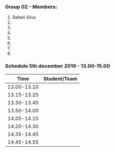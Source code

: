 ### Group 02 - Members:
1.  Rafael Silva
2. 
3. 
4. 
5. 
6. 
7. 
8. 

### Schedule 5th december 2019 - 13.00-15.00


| Time        |  Student/Team | 
|-------------|:-------------:|
| 13.00-13.10 |               |
| 13.15-13.25 |               |
| 13.30-13.45 |               |
| 13.50-14.00 |               |
| 14.05-14.15 |               |
| 14.20-14.30 |               |
| 14.35-14.45 |               |
| 14.45-14.55 |               |
